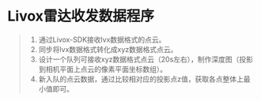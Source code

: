 # Livox雷达收发数据程序

> 1. 通过Livox-SDK接收lvx数据格式的点云。
> 2. 同步将lvx数据格式转化成xyz数据格式点云。
> 3. 设计一个队列可接收xyz数据格式点云（20s左右），制作深度图（投影到相机平面上点云的像素平面坐标数组）。
> 4. 新入队的点云数据，通过比较相对应的投影点z值，获取各点整体上最小值即可。
